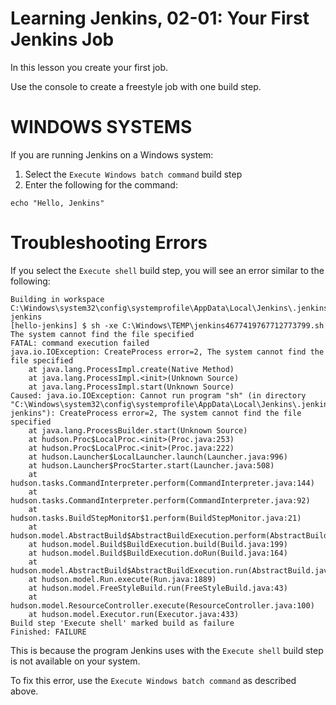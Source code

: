 # Learning Jenkins, 02-01: Your First Jenkins Job
In this lesson you create your first job.

Use the console to create a freestyle job with one build step.

# WINDOWS SYSTEMS
If you are running Jenkins on a Windows system:

1. Select the `Execute Windows batch command` build step
2. Enter the following for the command:
```
echo "Hello, Jenkins"
```

# Troubleshooting Errors
If you select the `Execute shell` build step, you will see an error similar to the following:
```
Building in workspace C:\Windows\system32\config\systemprofile\AppData\Local\Jenkins\.jenkins\workspace\hello-jenkins
[hello-jenkins] $ sh -xe C:\Windows\TEMP\jenkins4677419767712773799.sh
The system cannot find the file specified
FATAL: command execution failed
java.io.IOException: CreateProcess error=2, The system cannot find the file specified
	at java.lang.ProcessImpl.create(Native Method)
	at java.lang.ProcessImpl.<init>(Unknown Source)
	at java.lang.ProcessImpl.start(Unknown Source)
Caused: java.io.IOException: Cannot run program "sh" (in directory "C:\Windows\system32\config\systemprofile\AppData\Local\Jenkins\.jenkins\workspace\hello-jenkins"): CreateProcess error=2, The system cannot find the file specified
	at java.lang.ProcessBuilder.start(Unknown Source)
	at hudson.Proc$LocalProc.<init>(Proc.java:253)
	at hudson.Proc$LocalProc.<init>(Proc.java:222)
	at hudson.Launcher$LocalLauncher.launch(Launcher.java:996)
	at hudson.Launcher$ProcStarter.start(Launcher.java:508)
	at hudson.tasks.CommandInterpreter.perform(CommandInterpreter.java:144)
	at hudson.tasks.CommandInterpreter.perform(CommandInterpreter.java:92)
	at hudson.tasks.BuildStepMonitor$1.perform(BuildStepMonitor.java:21)
	at hudson.model.AbstractBuild$AbstractBuildExecution.perform(AbstractBuild.java:808)
	at hudson.model.Build$BuildExecution.build(Build.java:199)
	at hudson.model.Build$BuildExecution.doRun(Build.java:164)
	at hudson.model.AbstractBuild$AbstractBuildExecution.run(AbstractBuild.java:516)
	at hudson.model.Run.execute(Run.java:1889)
	at hudson.model.FreeStyleBuild.run(FreeStyleBuild.java:43)
	at hudson.model.ResourceController.execute(ResourceController.java:100)
	at hudson.model.Executor.run(Executor.java:433)
Build step 'Execute shell' marked build as failure
Finished: FAILURE
```

This is because the program Jenkins uses with the `Execute shell` build step is not available on your system.

To fix this error, use the `Execute Windows batch command` as described above.

